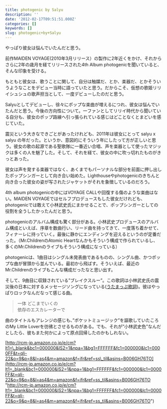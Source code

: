 ```yaml
---
title: photogenic by Salyu
description: ''
date: '2012-02-17T09:51:51.000Z'
categories: []
keywords: []
slug: photogenic+by+Salyu
---
```

やっぱり彼女は悩んでいたんだと思う。

前作MAIDEN VOYAGE(2010年3月リリース）の製作に2年近くをかけ、それからさらに2年の歳月を経てリリースされた4th Album photogenicを聞いていると、そんな印象を受ける。

もともと彼女は、歌うことに関して、自分は触媒だ、とか、楽器だ、とかそういうようなことをデビュー当時に語っていたと思う。だからこそ、仮想の歌姫リリイシュシュの歌声担当として、一度デビューしたのだと思う。

Salyuとしてデビューし、徐々にポップな楽曲が増えるにつれ、彼女は悩んでいたんだと思う。今後の方向性について。一ファンとしてリリイ時代から聞いている自分も、彼女のポップ路線へ引っ張られている感じはどことなくとまどいを感じていた。

震災という大きなできごとがあったけれども、2011年は彼女にとって salyu x salyu の年だった。というか、意図的にそういう年にしたって方が正しいと思う。彼女の歌の起源である聖歌隊に一番近い合唱、声を楽器として使ったマジックは多くの人を魅了した。そして、それを経て、彼女の中に吹っ切れたものがきっとあった。

彼女は声を発する楽器ではなく、あくまでもパーソナルな部分を前面に押し出したポップシンガーとして向き合い始めた。Lighthouseやphotogenicのきちんと向き合った彼女の姿が写されたジャケットがそれを象徴しているのだろう。

4th album photogenicの中にはVOYAGE CALLや回復する傷のような楽曲はない。MAIDEN VOYAGEではセルフプロデュースもした彼女だけれども、photogenicでは敢えて小林武史氏にまかせることで、ポップシンガーとしての役割を全うしたかったんだと思う。

photogenicのアルバム構成も驚く部分がある。小林武史プロデュースのアルバム構成といえば、序章を数曲行い、リード曲を持ってきて、一度落ち着かせて、フィナーレに持っていく。最後に静かにエンディングを迎えるというのが定番だった。（Mr.ChildrenのAtomic Heartなんかもそういう構成で作られているし、多くのMr.Childrenのライブもそういう構成になっている）

photogenicは、1曲目はシングル未発表曲であるものの、シングル曲、かつポップな曲が冒頭から並んでいる。最初から飛ばす。そういえば、最近の Mr.Childrenのライブもこんな構成だったなと思い出す。

そして、9曲目に収録されている”ブレイクスルー”。この歌詞は小林武史氏の震災後の日本に対するメッセージソングになっている([うたまっぷ歌詞](http://www.utamap.com/viewkasi.php?surl=k-120215-062))。彼はやっぱりロックなんだなって感じる曲。

> 一体 どこまでいくの  
> 依存のエスカレーターで

曲のタイトルもアレンジの感じも、”ポケットミュージック”を謳歌していたころのMy Little Loverを彷彿とさせるものがある。でも、それが”小林武史色”なんだとしたら、彼もまた何かによって原点回帰したのかもしれない。

[http://rcm-jp.amazon.co.jp/e/cm?lt1=\_blank&bc1=000000&IS2=1&npa=1&bg1=FFFFFF&fc1=000000&lc1=0000FF&t=qli-22&o=9&p=8&l=as4&m=amazon&f=ifr&ref=ss\_til&asins=B006GH76TO](http://rcm-jp.amazon.co.jp/e/cm?lt1=_blank&bc1=000000&IS2=1&npa=1&bg1=FFFFFF&fc1=000000&lc1=0000FF&t=qli-22&o=9&p=8&l=as4&m=amazon&f=ifr&ref=ss_til&asins=B006GH76TO "http://rcm-jp.amazon.co.jp/e/cm?lt1=_blank&bc1=000000&IS2=1&npa=1&bg1=FFFFFF&fc1=000000&lc1=0000FF&t=qli-22&o=9&p=8&l=as4&m=amazon&f=ifr&ref=ss_til&asins=B006GH76TO")